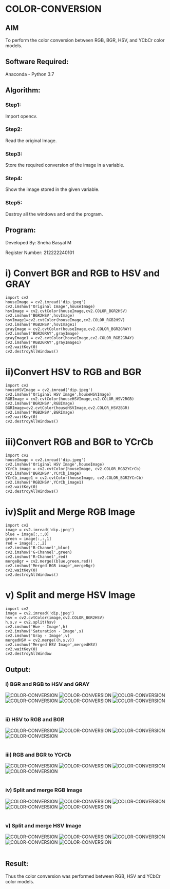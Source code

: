 # COLOR-CONVERSION
## AIM
To perform the color conversion between RGB, BGR, HSV, and YCbCr color models.

## Software Required:
Anaconda - Python 3.7

## Algorithm:
### Step1:
Import opencv.
<br>

### Step2:
Read the original Image.
<br>

### Step3:
Store the required conversion of the image in a variable.
<br>

### Step4:
Show the image stored in the given variable.
<br>

### Step5:
Destroy all the windows and end the program.
<br>

## Program:
Developed By: Sneha Basyal M

Register Number: 212222240101

# i) Convert BGR and RGB to HSV and GRAY
```
import cv2
houseImage = cv2.imread('dip.jpeg')
cv2.imshow('Original Image',houseImage)
hsvImage = cv2.cvtColor(houseImage,cv2.COLOR_BGR2HSV)
cv2.imshow('BGR2HSV',hsvImage)
hsvImage1=cv2.cvtColor(houseImage,cv2.COLOR_RGB2HSV)
cv2.imshow('RGB2HSV',hsvImage1)
grayImage = cv2.cvtColor(houseImage,cv2.COLOR_BGR2GRAY)
cv2.imshow('BGR2GRAY',grayImage)
grayImage1 = cv2.cvtColor(houseImage,cv2.COLOR_RGB2GRAY)
cv2.imshow('RGB2GRAY',grayImage1)
cv2.waitKey(0)
cv2.destroyAllWindows()
```
# ii)Convert HSV to RGB and BGR
```
import cv2
houseHSVImage = cv2.imread('dip.jpeg')
cv2.imshow('Original HSV Image',houseHSVImage)
RGBImage = cv2.cvtColor(houseHSVImage,cv2.COLOR_HSV2RGB)
cv2.imshow('BGR2HSV',RGBImage)
BGRImage=cv2.cvtColor(houseHSVImage,cv2.COLOR_HSV2BGR)
cv2.imshow('RGB2HSV',BGRImage)
cv2.waitKey(0)
cv2.destroyAllWindows()
```
# iii)Convert RGB and BGR to YCrCb
```
import cv2
houseImage = cv2.imread('dip.jpeg')
cv2.imshow('Original HSV Image',houseImage)
YCrCb_image = cv2.cvtColor(houseImage, cv2.COLOR_RGB2YCrCb)
cv2.imshow('BGR2HSV',YCrCb_image)
YCrCb_image1 = cv2.cvtColor(houseImage, cv2.COLOR_BGR2YCrCb)
cv2.imshow('RGB2HSV',YCrCb_image1)
cv2.waitKey(0)
cv2.destroyAllWindows()
```
# iv)Split and Merge RGB Image
```
import cv2
image = cv2.imread('dip.jpeg')
blue = image[:,:,0]
green = image[:,:,1]
red = image[:,:,2]
cv2.imshow('B-Channel',blue)
cv2.imshow('G-Channel',green)
cv2.imshow('R-Channel',red)
mergeBgr = cv2.merge((blue,green,red))
cv2.imshow('Merged BGR image',mergeBgr)
cv2.waitKey(0)
cv2.destroyAllWindows()
```
# v) Split and merge HSV Image
```
import cv2
image = cv2.imread('dip.jpeg')
hsv = cv2.cvtColor(image,cv2.COLOR_BGR2HSV)
h,s,v = cv2.split(hsv)
cv2.imshow('Hue - Image',h)
cv2.imshow('Saturation - Image',s)
cv2.imshow('Gray - Image',v)
mergedHSV = cv2.merge((h,s,v))
cv2.imshow('Merged HSV Image',mergedHSV)
cv2.waitKey(0)
cv2.destroyAllWindow
```
## Output:
### i) BGR and RGB to HSV and GRAY
![COLOR-CONVERSION](onei.png)
![COLOR-CONVERSION](oneii.png)
![COLOR-CONVERSION](oneiii.png)
![COLOR-CONVERSION](oneiv.png)
![COLOR-CONVERSION](onev.png)
![COLOR-CONVERSION](onevi.png)
<br>
<br>

### ii) HSV to RGB and BGR
![COLOR-CONVERSION](twoi.png)
![COLOR-CONVERSION](twoii.png)
![COLOR-CONVERSION](twoiii.png)
![COLOR-CONVERSION](twoiv.png)
<br>
<br>

### iii) RGB and BGR to YCrCb
![COLOR-CONVERSION](threei.png)
![COLOR-CONVERSION](threeii.png)
![COLOR-CONVERSION](threeiii.png)
![COLOR-CONVERSION](threeiv.png)
<br>
<br>

### iv) Split and merge RGB Image
![COLOR-CONVERSION](fouri.png)
![COLOR-CONVERSION](fourii.png)
![COLOR-CONVERSION](fouriii.png)
![COLOR-CONVERSION](fouriv.png)
![COLOR-CONVERSION](fourv.png)
<br>
<br>

### v) Split and merge HSV Image
![COLOR-CONVERSION](fivei.png)
![COLOR-CONVERSION](fiveii.png)
![COLOR-CONVERSION](fiveiii.png)
![COLOR-CONVERSION](fiveiv.png)
![COLOR-CONVERSION](fivev.png)
<br>
<br>

## Result:
Thus the color conversion was performed between RGB, HSV and YCbCr color models.
